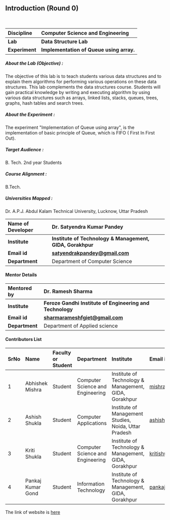 ## Introduction (Round 0)
<br>

<b>Discipline | <b>Computer Science and Engineering
:--|:--|
<b> Lab | <b> Data Structure Lab
<b> Experiment|     <b> Implementation of Queue using array.

<h5> About the Lab (Objective) : </h5>
 The objective of this lab is to teach students various data structures and to explain them algorithms for performing various operations on these data structures. This lab complements the data structures course. Students will gain practical knowledge by writing and executing algorithm by using various data structures such as arrays, linked lists, stacks, queues, trees, graphs, hash tables and search trees.
<h5> About the Experiment : </h5>
The experiment "Implementation of Queue using array", is the implementation of basic principle of Queue, which is FIFO ( First In First Out). 
<h5> Target Audience : </h5>

B. Tech. 2nd year Students

<h5> Course Alignment : </h5>

B.Tech.

<h5> Universities Mapped : </h5>

Dr. A.P.J. Abdul Kalam Technical University, Lucknow, Uttar Pradesh

<b>Name of Developer | <b> Dr. Satyendra Kumar Pandey
:--|:--|
<b> Institute | <b> Institute of Technology & Management, GIDA, Gorakhpur
<b> Email id|     <b> satyendrakpandey@gmail.com
<b> Department | Department of Computer Science

#### Mentor Details
 
<b>Mentored by | <b> Dr. Ramesh Sharma
:--|:--|
<b> Institute | <b> Feroze Gandhi Institute of Engineering and Technology
<b> Email id|     <b> sharmarameshfgiet@gmail.com 
<b> Department | Department of Applied science 

#### Contributors List

SrNo | Name | Faculty or Student | Department| Institute | Email id
:--|:--|:--|:--|:--|:--|
1 | Abhishek Mishra | Student | Computer Science and Engineering | Institute of Technology & Management, GIDA, Gorakhpur |mishraabhi8924@gmail.com
2 | Ashish Shukla | Student | Computer Applications| Institute of Management Studies, Noida, Uttar Pradesh | ashishgkp22@yahoo.com
3 | Kriti Shukla | Student | Computer Science and Engineering | Institute of Technology & Management, GIDA, Gorakhpur | kritishukla2019@gmail.com
4 | Pankaj Kumar Gond | Student | Information Technology | Institute of Technology & Management, GIDA, Gorakhpur | pankajkumargond79@gmail.com<br> </b>

The link of website is <a href="http://ebootathon.com/labs/beta/csit/DS/exp2/">here</a>
